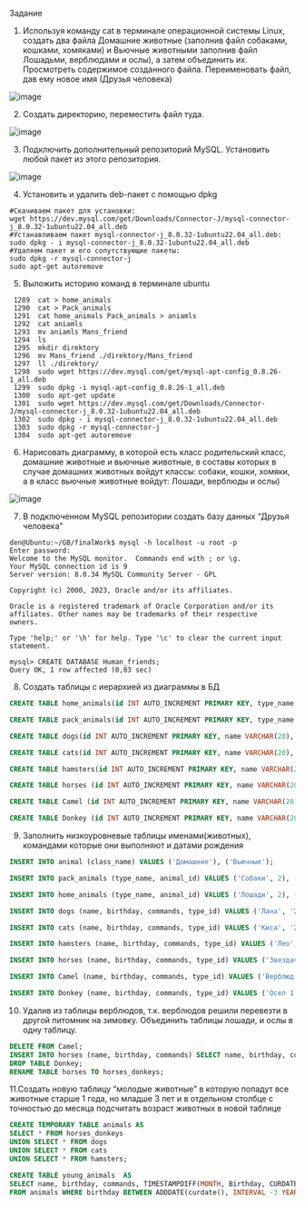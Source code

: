 Задание
1. Используя команду cat в терминале операционной системы Linux, создать
два файла Домашние животные (заполнив файл собаками, кошками,
хомяками) и Вьючные животными заполнив файл Лошадьми, верблюдами и
ослы), а затем объединить их. Просмотреть содержимое созданного файла.
Переименовать файл, дав ему новое имя (Друзья человека)

![image](https://github.com/Maickl-Denis/FinalWork_GB/assets/81251154/f8026325-cfbf-4f10-a3e5-335ed5c6d5ba)

2. Создать директорию, переместить файл туда.

![image](https://github.com/Maickl-Denis/FinalWork_GB/assets/81251154/29e1a202-2fe8-40de-b350-5e9594e0e8ce)

3. Подключить дополнительный репозиторий MySQL. Установить любой пакет
из этого репозитория.

![image](https://github.com/Maickl-Denis/FinalWork_GB/assets/81251154/0362a130-1e52-47d9-9b5d-03311918ba07)


4. Установить и удалить deb-пакет с помощью dpkg

```shell
#Скачиваем пакет для установки:
wget https://dev.mysql.com/get/Downloads/Connector-J/mysql-connector-j_8.0.32-1ubuntu22.04_all.deb
#Устанавливаем пакет mysql-connector-j_8.0.32-1ubuntu22.04_all.deb:
sudo dpkg - i mysql-connector-j_8.0.32-1ubuntu22.04_all.deb
#Удаляем пакет и его сопутствующие пакеты:
sudo dpkg -r mysql-connector-j
sudo apt-get autoremove
```

5. Выложить историю команд в терминале ubuntu

```shell
 1289  cat > home_animals
 1290  cat > Pack_animals
 1291  cat home_animals Pack_animals > aniamls
 1292  cat aniamls
 1293  mv aniamls Mans_friend
 1294  ls
 1295  mkdir direktory
 1296  mv Mans_friend ./direktory/Mans_friend
 1297  ll ./direktory/
 1298  sudo wget https://dev.mysql.com/get/mysql-apt-config_0.8.26-1_all.deb
 1299  sudo dpkg -i mysql-apt-config_0.8.26-1_all.deb
 1300  sudo apt-get update
 1301  sudo wget https://dev.mysql.com/get/Downloads/Connector-J/mysql-connector-j_8.0.32-1ubuntu22.04_all.deb
 1302  sudo dpkg - i mysql-connector-j_8.0.32-1ubuntu22.04_all.deb
 1303  sudo dpkg -r mysql-connector-j
 1304  sudo apt-get autoremove
```

6. Нарисовать диаграмму, в которой есть класс родительский класс, домашние
животные и вьючные животные, в составы которых в случае домашних
животных войдут классы: собаки, кошки, хомяки, а в класс вьючные животные
войдут: Лошади, верблюды и ослы)

![image](https://github.com/Maickl-Denis/FinalWork_GB/assets/81251154/26c23dba-da4e-4c1b-86bb-46c163d78be0)


7. В подключенном MySQL репозитории создать базу данных “Друзья
человека”

```shell
den@Ubuntu:~/GB/finalWork$ mysql -h localhost -u root -p
Enter password:
Welcome to the MySQL monitor.  Commands end with ; or \g.
Your MySQL connection id is 9
Server version: 8.0.34 MySQL Community Server - GPL

Copyright (c) 2000, 2023, Oracle and/or its affiliates.

Oracle is a registered trademark of Oracle Corporation and/or its
affiliates. Other names may be trademarks of their respective
owners.

Type 'help;' or '\h' for help. Type '\c' to clear the current input statement.

mysql> CREATE DATABASE Human_friends;
Query OK, 1 row affected (0,03 sec)
```

8. Создать таблицы с иерархией из диаграммы в БД
```sql
CREATE TABLE home_animals(id INT AUTO_INCREMENT PRIMARY KEY, type_name VARCHAR (20), animal_id INT, FOREIGN KEY (animal_id) REFERENCES animal (id) ON DELETE CASCADE ON UPDATE CASCADE);

CREATE TABLE pack_animals(id INT AUTO_INCREMENT PRIMARY KEY, type_name VARCHAR (20), animal_id INT, FOREIGN KEY (animal_id) REFERENCES animal (id) ON DELETE CASCADE ON UPDATE CASCADE);

CREATE TABLE dogs(id INT AUTO_INCREMENT PRIMARY KEY, name VARCHAR(20), birthday DATE, commands VARCHAR(50), type_id int, Foreign KEY (type_id) REFERENCES home_animals (id) ON DELETE CASCADE ON UPDATE CASCADE);

CREATE TABLE cats(id INT AUTO_INCREMENT PRIMARY KEY, name VARCHAR(20), birthday DATE, commands VARCHAR(50), type_id int, Foreign KEY (type_id) REFERENCES home_animals (id) ON DELETE CASCADE ON UPDATE CASCADE);

CREATE TABLE hamsters(id INT AUTO_INCREMENT PRIMARY KEY, name VARCHAR(20), birthday DATE, commands VARCHAR(50), type_id int, Foreign KEY (type_id) REFERENCES home_animals (id) ON DELETE CASCADE ON UPDATE CASCADE);

CREATE TABLE horses (id INT AUTO_INCREMENT PRIMARY KEY, name VARCHAR(20), birthday DATE, commands VARCHAR(50), type_id int, Foreign KEY (type_id) REFERENCES pack_animals (id) ON DELETE CASCADE ON UPDATE CASCADE);

CREATE TABLE Camel (id INT AUTO_INCREMENT PRIMARY KEY, name VARCHAR(20), birthday DATE, commands VARCHAR(50), type_id int, Foreign KEY (type_id) REFERENCES pack_animals (id) ON DELETE CASCADE ON UPDATE CASCADE);

CREATE TABLE Donkey (id INT AUTO_INCREMENT PRIMARY KEY, name VARCHAR(20), birthday DATE, commands VARCHAR(50), type_id int, Foreign KEY (type_id) REFERENCES pack_animals (id) ON DELETE CASCADE ON UPDATE CASCADE);
```

9. Заполнить низкоуровневые таблицы именами(животных), командами
которые они выполняют и датами рождения

```sql
INSERT INTO animal (class_name) VALUES ('Домашние'), ('Вьючные');

INSERT INTO pack_animals (type_name, animal_id) VALUES ('Собаки', 2), ('Кошки', 2), ('Хомячки', 2); 

INSERT INTO home_animals (type_name, animal_id) VALUES ('Лошади', 2), ('Верблюды', 2), ('Ослы', 2); 

INSERT INTO dogs (name, birthday, commands, type_id) VALUES ('Лана', '2022-06-01', 'к ноге, лежать, сидеть, голос', 1), ('Шарик', '2022-06-02', "сидеть, лежать, лапу, принеси", 1), ('Полкан', '2022-06-03', "сидеть, лежать, лапу, фас", 1), ('Рэй', '2022-06-04', "сидеть, лежать, голос, место", 1);

INSERT INTO cats (name, birthday, commands, type_id) VALUES ('Киса', '2022-06-05', 'есть', 1), ('Муркзик', '2022-06-06', 'умри', 1);

INSERT INTO hamsters (name, birthday, commands, type_id) VALUES ('Лео', '2022-06-06', NULL, 1), ('Донатело', '2022-06-07', NULL, 1), ('Микеланджело', '2022-06-08', "", 1);

INSERT INTO horses (name, birthday, commands, type_id) VALUES ('Звездачка', '2022-06-09', 'Голоп', 2), ('Искорка', '2022-06-10', 'Рысь', 2), ('Задира', '2022-06-11', "Сбросить наездника", 2);

INSERT INTO Camel (name, birthday, commands, type_id) VALUES ('Верблюд 1', '2022-06-12', 'сбросить горб', 2), ('Верблюд 2', '2022-06-13', 'убить всех людей', 2), ('Верблюд 3', '2022-06-14', "Найти воду", 2);

INSERT INTO Donkey (name, birthday, commands, type_id) VALUES ('Осел 1', '2022-06-15', 'Тащить груз', 2), ('Осел 2', '2022-06-16', 'Тащить груз больше чем соседний осел', 2), ('Осел 3', '2022-06-15', "Везти человека", 2);
```

10. Удалив из таблицы верблюдов, т.к. верблюдов решили перевезти в другой
питомник на зимовку. Объединить таблицы лошади, и ослы в одну таблицу.

```sql
DELETE FROM Camel;
INSERT INTO horses (name, birthday, commands) SELECT name, birthday, commands FROM Donkey;
DROP TABLE Donkey;
RENAME TABLE horses TO horses_donkeys;
```

11.Создать новую таблицу “молодые животные” в которую попадут все
животные старше 1 года, но младше 3 лет и в отдельном столбце с точностью
до месяца подсчитать возраст животных в новой таблице

```sql
CREATE TEMPORARY TABLE animals AS 
SELECT * FROM horses_donkeys
UNION SELECT * FROM dogs
UNION SELECT * FROM cats
UNION SELECT * FROM hamsters;

CREATE TABLE young_animals  AS
SELECT name, birthday, commands, TIMESTAMPDIFF(MONTH, Birthday, CURDATE()) AS Age_in_month
FROM animals WHERE birthday BETWEEN ADDDATE(curdate(), INTERVAL -3 YEAR) AND ADDDATE(CURDATE(), INTERVAL -1 YEAR);
```

